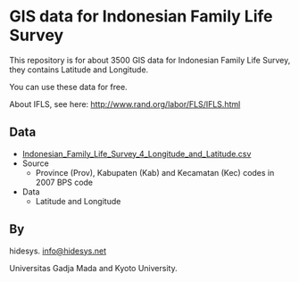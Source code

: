 # GIS data for Indonesian Family Life Survey
This repository is for about 3500 GIS data for Indonesian Family Life Survey, they contains Latitude and Longitude.

You can use these data for free.

About IFLS, see here: http://www.rand.org/labor/FLS/IFLS.html

## Data
* [Indonesian_Family_Life_Survey_4_Longitude_and_Latitude.csv](Indonesian_Family_Life_Survey_4_Longitude_and_Latitude.csv)
 * Source
   * Province (Prov), Kabupaten (Kab) and Kecamatan (Kec) codes in 2007 BPS code
 * Data
   * Latitude and Longitude

## By
hidesys. info@hidesys.net

Universitas Gadja Mada and Kyoto University.
